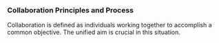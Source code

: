 ### Collaboration Principles and Process

Collaboration is defined as individuals working together to accomplish a common objective. The unified aim is crucial in this situation.
